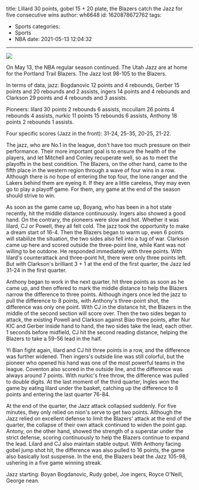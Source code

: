 title: Lillard 30 points, gobel 15 + 20 plate, the Blazers catch the Jazz for five consecutive wins
author: wh6648
id: 1620878672762
tags: 
- Sports
categories: 
- Sports
- NBA
date: 2021-05-13 12:04:32
---
![](https://p3.itc.cn/q_70/images01/20210513/4545b6e8add641cfb39c0ce8078774a3.jpeg)


On May 13, the NBA regular season continued. The Utah Jazz are at home for the Portland Trail Blazers. The Jazz lost 98-105 to the Blazers.

In terms of data, jazz: Bogdanovic 12 points and 4 rebounds, Gerber 15 points and 20 rebounds and 2 assists, ingers 14 points and 4 rebounds and Clarkson 29 points and 4 rebounds and 3 assists.

Pioneers: lilard 30 points 2 rebounds 6 assists, mccullam 26 points 4 rebounds 4 assists, nurkic 11 points 15 rebounds 6 assists, Anthony 18 points 2 rebounds 1 assists.

Four specific scores (Jazz in the front): 31-24, 25-35, 20-25, 21-22.

The jazz, who are No.1 in the league, don't have too much pressure on their performance. Their more important goal is to ensure the health of the players, and let Mitchell and Conley recuperate well, so as to meet the playoffs in the best condition. The Blazers, on the other hand, came to the fifth place in the western region through a wave of four wins in a row. Although there is no hope of entering the top four, the lone ranger and the Lakers behind them are eyeing it. If they are a little careless, they may even go to play a playoff game. For them, any game at the end of the season should strive to win.

As soon as the game came up, Boyang, who has been in a hot state recently, hit the middle distance continuously. Ingers also showed a good hand. On the contrary, the pioneers were slow and hot. Whether it was lilard, CJ or Powell, they all felt cold. The jazz took the opportunity to make a dream start of 16-4. Then the Blazers began to warm up, even 6 points will stabilize the situation, the two sides also fell into a tug of war. Clarkson came up here and scored outside the three-point line, while Kant was not willing to be outdone. He responded immediately with three points. With lilard's counterattack and three-point hit, there were only three points left. But with Clarkson's brilliant 3 + 1 at the end of the first quarter, the Jazz led 31-24 in the first quarter.

Anthony began to work in the next quarter, hit three points as soon as he came up, and then offered to mark the middle distance to help the Blazers narrow the difference to three points. Although ingers once led the jazz to pull the difference to 8 points, with Anthony's three-point shot, the difference was only one point. With CJ in the distance hit, the Blazers in the middle of the second section will score over. Then the two sides began to attack, the existing Powell and Clarkson against Biao three points, after Nur KIC and Gerber inside hand to hand, the two sides take the lead, each other. 1 seconds before midfield, CJ hit the second reading distance, helping the Blazers to take a 59-56 lead in the half.

Yi Bian fight again, lilard and CJ hit three points in a row, and the difference was further widened. Then ingers's outside line was still colorful, but the pioneer who opened his hand was one of the most powerful teams in the league. Coventon also scored in the outside line, and the difference was always around 7 points. With nurkic's free throw, the difference was pulled to double digits. At the last moment of the third quarter, Ingles won the game by eating lilard under the basket, catching up the difference to 8 points and entering the last quarter 76-84.

At the end of the quarter, the Jazz attack collapsed suddenly. For five minutes, they only relied on nion's serve to get two points. Although the Jazz relied on excellent defense to limit the Blazers' attack at the end of the quarter, the collapse of their own attack continued to widen the point gap. Antony, on the other hand, showed the strength of a superstar under the strict defense, scoring continuously to help the Blazers continue to expand the lead. Lilard and CJ also maintain stable output. With Anthony facing gobel jump shot hit, the difference was also pulled to 16 points, the game also basically lost suspense. In the end, the Blazers beat the Jazz 105-98, ushering in a five game winning streak.

Jazz starting: Boyan Bogdanovic, Rudy gobel, Joe ingers, Royce O'Neill, George nean.


